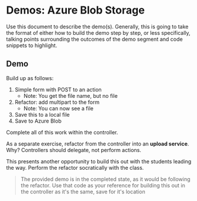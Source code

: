 # Demos: Azure Blob Storage

Use this document to describe the demo(s). Generally, this is going to take the format of either how to build the demo step by step, or less specifically, talking points surrounding the outcomes of the demo segment and code snippets to highlight.

## Demo

Build up as follows:

1. Simple form with POST to an action
   - Note: You get the file name, but no file
1. Refactor: add multipart to the form
   - Note: You can now see a file
1. Save this to a local file
1. Save to Azure Blob

Complete all of this work within the controller.

As a separate exercise, refactor from the controller into an **upload service**. Why? Controllers should delegate, not perform actions.

This presents another opportunity to build this out with the students leading the way. Perform the refactor socratically with the class.

> The provided demo is in the completed state, as it would be following the refactor. Use that code as your reference for building this out in the controller as it's the same, save for it's location
